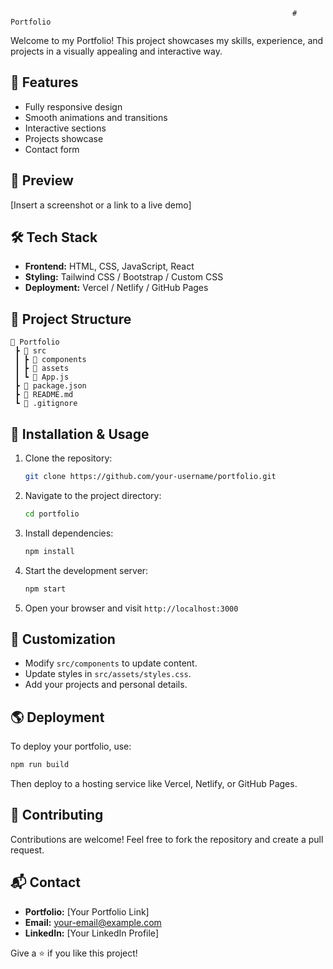                                                                   # Portfolio

Welcome to my Portfolio! This project showcases my skills, experience, and projects in a visually appealing and interactive way.

## 🚀 Features

- Fully responsive design
- Smooth animations and transitions
- Interactive sections
- Projects showcase
- Contact form

## 📸 Preview

[Insert a screenshot or a link to a live demo]

## 🛠️ Tech Stack

- **Frontend:** HTML, CSS, JavaScript, React
- **Styling:** Tailwind CSS / Bootstrap / Custom CSS
- **Deployment:** Vercel / Netlify / GitHub Pages

## 📂 Project Structure
```
📁 Portfolio
 ┣ 📂 src
 ┃ ┣ 📂 components
 ┃ ┣ 📂 assets
 ┃ ┗ 📜 App.js
 ┣ 📜 package.json
 ┣ 📜 README.md
 ┗ 📜 .gitignore
```

## 🚀 Installation & Usage

1. Clone the repository:
   ```sh
   git clone https://github.com/your-username/portfolio.git
   ```
2. Navigate to the project directory:
   ```sh
   cd portfolio
   ```
3. Install dependencies:
   ```sh
   npm install
   ```
4. Start the development server:
   ```sh
   npm start
   ```
5. Open your browser and visit `http://localhost:3000`

## 📌 Customization

- Modify `src/components` to update content.
- Update styles in `src/assets/styles.css`.
- Add your projects and personal details.

## 🌎 Deployment

To deploy your portfolio, use:
```sh
npm run build
```
Then deploy to a hosting service like Vercel, Netlify, or GitHub Pages.

## 🤝 Contributing

Contributions are welcome! Feel free to fork the repository and create a pull request.

## 📬 Contact

- **Portfolio:** [Your Portfolio Link]
- **Email:** your-email@example.com
- **LinkedIn:** [Your LinkedIn Profile]

Give a ⭐ if you like this project!


